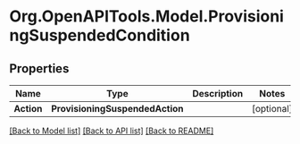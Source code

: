 # Org.OpenAPITools.Model.ProvisioningSuspendedCondition

## Properties

Name | Type | Description | Notes
------------ | ------------- | ------------- | -------------
**Action** | **ProvisioningSuspendedAction** |  | [optional] 

[[Back to Model list]](../README.md#documentation-for-models) [[Back to API list]](../README.md#documentation-for-api-endpoints) [[Back to README]](../README.md)

